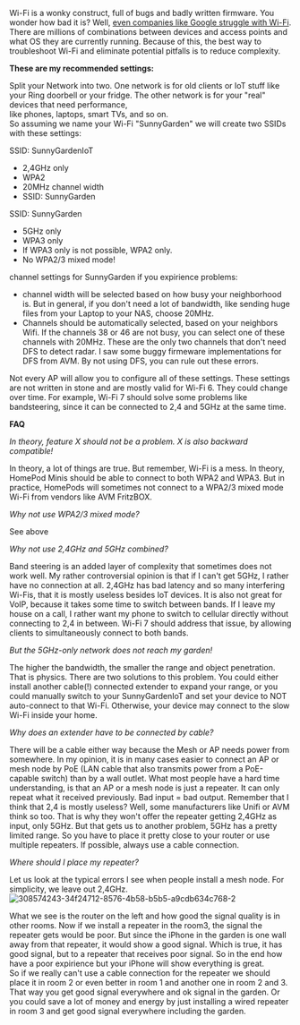 Wi-Fi is a wonky construct, full of bugs and badly written firmware. You wonder how bad it is? Well, [even companies like Google struggle with Wi-Fi](https://www.reuters.com/technology/googles-newest-office-has-ai-designers-toiling-wi-fi-desert-2024-03-07/).
There are millions of combinations between devices and access points and what OS they are currently running. Because of this, the best way to troubleshoot Wi-Fi and eliminate potential pitfalls is to reduce complexity.

**These are my recommended settings:**

Split your Network into two. One network is for old clients or IoT stuff like your Ring doorbell or your fridge. The other network is for your "real" devices that need performance,   
like phones, laptops, smart TVs, and so on.  
So assuming we name your Wi-Fi "SunnyGarden" we will create two SSIDs with these settings:  

SSID: SunnyGardenIoT  
- 2,4GHz only  
- WPA2  
- 20MHz channel width  
- SSID: SunnyGarden  

SSID: SunnyGarden  
- 5GHz only  
- WPA3 only  
- If WPA3 only is not possible, WPA2 only.   
- No WPA2/3 mixed mode!
  
channel settings for SunnyGarden if you expirience problems: 
- channel width will be selected based on how busy your neighborhood is. But in general, if you don't need a lot of bandwidth, like sending huge files from your Laptop to your NAS, choose 20MHz.
- Channels should be automatically selected, based on your neighbors Wifi. If the channels 38 or 46 are not busy, you can select one of these channels with 20MHz. These are the only two channels that don't need DFS to detect radar. I saw some buggy firmeware implementations for DFS from AVM. By not using DFS, you can rule out these errors. 

Not every AP will allow you to configure all of these settings.
These settings are not written in stone and are mostly valid for Wi-Fi 6. They could change over time. 
For example, Wi-Fi 7 should solve some problems like bandsteering, since it can be connected to 2,4 and 5GHz at the same time. 

**FAQ**  

*In theory, feature X should not be a problem. X is also backward compatible!*

In theory, a lot of things are true. But remember, Wi-Fi is a mess. In theory, HomePod Minis should be able to connect to both WPA2 and WPA3. 
But in practice,  HomePods will sometimes not connect to a WPA2/3 mixed mode Wi-Fi from vendors like AVM FritzBOX.  

*Why not use WPA2/3 mixed mode?*

See above

*Why not use 2,4GHz and 5GHz combined?*

Band steering is an added layer of complexity that sometimes does not work well. 
My rather controversial opinion is that if I can't get 5GHz, I rather have no connection at all. 2,4GHz has bad latency and so many interfering Wi-Fis, that it is mostly useless besides IoT devices.
It is also not great for VoIP, because it takes some time to switch between bands. If I leave my house on a call, I rather want my phone to switch to cellular directly without connecting to 2,4 in between. Wi-Fi 7 should address that issue, by allowing clients to simultaneously connect to both bands. 

*But the 5GHz-only network does not reach my garden!*

The higher the bandwidth, the smaller the range and object penetration. That is physics. There are two solutions to this problem. You could either install another cable(!) connected extender to expand your range, or you could manually switch to your SunnyGardenIoT and set your device to NOT auto-connect to that Wi-Fi. Otherwise, your device may connect to the slow Wi-Fi inside your home.

*Why does an extender have to be connected by cable?*

There will be a cable either way because the Mesh or AP needs power from somewhere. In my opinion, it is in many cases easier to connect an AP or mesh node by PoE (LAN cable that also transmits power from a PoE-capable switch) than by a wall outlet. 
What most people have a hard time understanding, is that an AP or a mesh node is just a repeater. It can only repeat what it received previously. Bad input = bad output. 
Remember that I think that 2,4 is mostly useless? Well, some manufacturers like Unifi or AVM think so too. That is why they won't offer the repeater getting 2,4GHz as input, only 5GHz. But that gets us to another problem, 5GHz has a pretty limited range. So you have to place it pretty close to your router or use multiple repeaters.
If possible, always use a cable connection.  

*Where should I place my repeater?*

Let us look at the typical errors I see when people install a mesh node. For simplicity, we leave out 2,4GHz.
![308574243-34f24712-8576-4b58-b5b5-a9cdb634c768-2](https://github.com/user-attachments/assets/f248e61a-d871-4d13-8a59-a40858f3dcc2)


What we see is the router on the left and how good the signal quality is in other rooms. 
Now if we install a repeater in the room3, the signal the repeater gets would be poor. But since the iPhone in the garden is one wall away from that repeater, it would show a good signal. 
Which is true, it has good signal, but to a repeater that receives poor signal. So in the end how have a poor expirience but your iPhone will show everything is great.  
So if we really can't use a cable connection for the repeater we should place it in room 2 or even better in room 1 and another one in room 2 and 3. That way you get good signal everywhere and ok signal in the garden.  Or you could save a lot of money and energy by just installing a wired repeater in room 3 and get good signal everywhere including the garden. 

